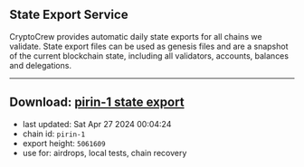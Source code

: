 ## State Export Service
CryptoCrew provides automatic daily state exports for all chains we validate. State export files can be used as genesis files and are a snapshot of the current blockchain state, including all validators, accounts, balances and delegations.

---
**Download: [pirin-1 state export](https://dl-eu2.ccvalidators.com/SERVICE/nolus/pirin-1_export_5061609.json)**
---

- last updated: Sat Apr 27 2024 00:04:24
- chain id: `pirin-1`
- export height: `5061609`
- use for: airdrops, local tests, chain recovery
